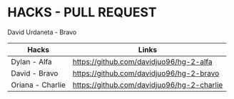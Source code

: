 # HACKS - PULL REQUEST

David Urdaneta - Bravo

|Hacks | Links | 
|----------|---------|
| Dylan - Alfa      | https://github.com/davidjuo96/hg-2-alfa |
| David - Bravo      | https://github.com/davidjuo96/hg-2-bravo |
| Oriana - Charlie     | https://github.com/davidjuo96/hg-2-charlie | 
